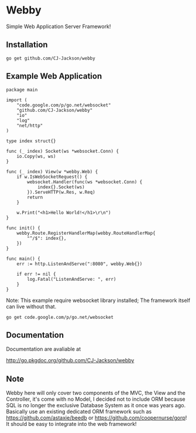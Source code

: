 # Webby

Simple Web Application Server Framework!

## Installation ##

	go get github.com/CJ-Jackson/webby
	
## Example Web Application ##

	package main

	import (
		"code.google.com/p/go.net/websocket"
		"github.com/CJ-Jackson/webby"
		"io"
		"log"
		"net/http"
	)

	type index struct{}

	func (_ index) Socket(ws *websocket.Conn) {
		io.Copy(ws, ws)
	}

	func (_ index) View(w *webby.Web) {
		if w.IsWebSocketRequest() {
			websocket.Handler(func(ws *websocket.Conn) {
				index{}.Socket(ws)
			}).ServeHTTP(w.Res, w.Req)
			return
		}

		w.Print("<h1>Hello World!</h1>\r\n")
	}

	func init() {
		webby.Route.RegisterHandlerMap(webby.RouteHandlerMap{
			"^/$": index{},
		})
	}

	func main() {
		err := http.ListenAndServe(":8080", webby.Web{})

		if err != nil {
			log.Fatal("ListenAndServe: ", err)
		}
	}

Note: This example require websocket library installed; The framework itself can live without that.

	go get code.google.com/p/go.net/websocket

## Documentation ##

Documentation are avaliable at

http://go.pkgdoc.org/github.com/CJ-Jackson/webby

## Note ##

Webby here will only cover two components of the MVC, the View and the Controller, it's come with no Model, I decided not to include ORM because SQL is no longer the exclusive Database System as it once was years ago.  Basically use an existing dedicated ORM framework such as <https://github.com/astaxie/beedb> or <https://github.com/coopernurse/gorp>!  It should be easy to integrate into the web framework!